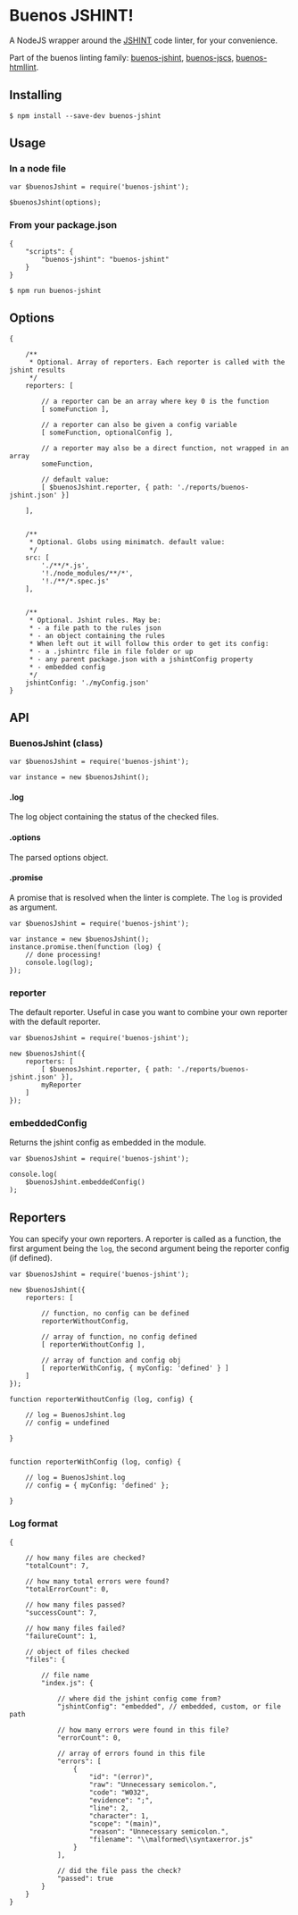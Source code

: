 # Buenos JSHINT!

A NodeJS wrapper around the [JSHINT](https://www.npmjs.com/package/jshint) code linter, for your convenience.

Part of the buenos linting family: [buenos-jshint](https://www.npmjs.com/package/buenos-jshint), [buenos-jscs](https://www.npmjs.com/package/buenos-jscs), [buenos-htmllint](https://www.npmjs.com/package/buenos-htmllint).

## Installing

```
$ npm install --save-dev buenos-jshint
```

## Usage

### In a node file

```
var $buenosJshint = require('buenos-jshint');

$buenosJshint(options);
```

### From your package.json

```
{
    "scripts": {
        "buenos-jshint": "buenos-jshint"
    }
}
```

```
$ npm run buenos-jshint
```

## Options

```
{

    /**
     * Optional. Array of reporters. Each reporter is called with the jshint results
     */
    reporters: [
    
        // a reporter can be an array where key 0 is the function 
        [ someFunction ],
        
        // a reporter can also be given a config variable
        [ someFunction, optionalConfig ],
        
        // a reporter may also be a direct function, not wrapped in an array
        someFunction,
        
        // default value:
        [ $buenosJshint.reporter, { path: './reports/buenos-jshint.json' }]
        
    ],
    
    
    /**
     * Optional. Globs using minimatch. default value:
     */
    src: [
        './**/*.js',
        '!./node_modules/**/*',
        '!./**/*.spec.js'
    ],
        
    
    /**
     * Optional. Jshint rules. May be:
     * - a file path to the rules json
     * - an object containing the rules
     * When left out it will follow this order to get its config:
     * - a .jshintrc file in file folder or up
     * - any parent package.json with a jshintConfig property
     * - embedded config
     */
    jshintConfig: './myConfig.json'
}
```

## API

### BuenosJshint (class)

```
var $buenosJshint = require('buenos-jshint');

var instance = new $buenosJshint();
```

#### .log

The log object containing the status of the checked files.

#### .options

The parsed options object.

#### .promise

A promise that is resolved when the linter is complete. The `log` is provided as argument.

```
var $buenosJshint = require('buenos-jshint');

var instance = new $buenosJshint();
instance.promise.then(function (log) {
    // done processing!
    console.log(log);
});
```

### reporter

The default reporter. Useful in case you want to combine your own reporter with the default reporter.

```
var $buenosJshint = require('buenos-jshint');

new $buenosJshint({
    reporters: [
        [ $buenosJshint.reporter, { path: './reports/buenos-jshint.json' }],
        myReporter
    ]
});
```

### embeddedConfig

Returns the jshint config as embedded in the module.

```
var $buenosJshint = require('buenos-jshint');

console.log(
    $buenosJshint.embeddedConfig()
);
```

## Reporters

You can specify your own reporters. A reporter is called as a function, the first argument being the `log`, the
second argument being the reporter config (if defined).

```
var $buenosJshint = require('buenos-jshint');

new $buenosJshint({
    reporters: [
    
        // function, no config can be defined
        reporterWithoutConfig,
        
        // array of function, no config defined 
        [ reporterWithoutConfig ],
        
        // array of function and config obj
        [ reporterWithConfig, { myConfig: 'defined' } ]
    ]
});

function reporterWithoutConfig (log, config) {
    
    // log = BuenosJshint.log
    // config = undefined
    
}


function reporterWithConfig (log, config) {
    
    // log = BuenosJshint.log
    // config = { myConfig: 'defined' };
    
}
```

### Log format

```
{
    
    // how many files are checked?
    "totalCount": 7,
    
    // how many total errors were found?
    "totalErrorCount": 0,
        
    // how many files passed?
    "successCount": 7,
    
    // how many files failed?
    "failureCount": 1,
    
    // object of files checked
    "files": {
    
        // file name
        "index.js": {
        
            // where did the jshint config come from?
            "jshintConfig": "embedded", // embedded, custom, or file path
            
            // how many errors were found in this file?
            "errorCount": 0,
            
            // array of errors found in this file
            "errors": [
                {
                    "id": "(error)",
                    "raw": "Unnecessary semicolon.",
                    "code": "W032",
                    "evidence": ";",
                    "line": 2,
                    "character": 1,
                    "scope": "(main)",
                    "reason": "Unnecessary semicolon.",
                    "filename": "\\malformed\\syntaxerror.js"
                }
            ],
            
            // did the file pass the check?
            "passed": true
        }
    }
}
```
